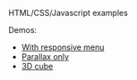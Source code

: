 HTML/CSS/Javascript examples

Demos:
* [With responsive menu](https://mrcue.github.io/uni-y01-sf-parallax/index.html)
* [Parallax only](https://mrcue.github.io/uni-y01-sf-parallax/parallax-only.html)
* [3D cube](https://mrcue.github.io/uni-y01-sf-parallax/parallax-3d-animated-cube)